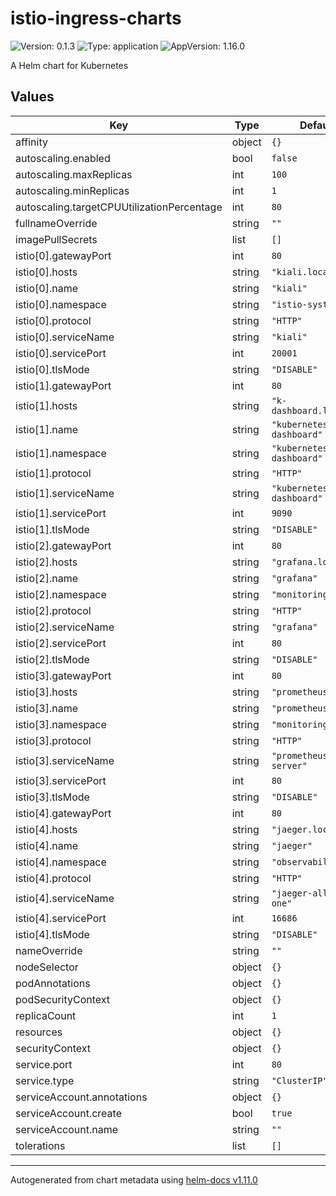 # istio-ingress-charts

![Version: 0.1.3](https://img.shields.io/badge/Version-0.1.3-informational?style=flat-square) ![Type: application](https://img.shields.io/badge/Type-application-informational?style=flat-square) ![AppVersion: 1.16.0](https://img.shields.io/badge/AppVersion-1.16.0-informational?style=flat-square)

A Helm chart for Kubernetes

## Values

| Key | Type | Default | Description |
|-----|------|---------|-------------|
| affinity | object | `{}` |  |
| autoscaling.enabled | bool | `false` |  |
| autoscaling.maxReplicas | int | `100` |  |
| autoscaling.minReplicas | int | `1` |  |
| autoscaling.targetCPUUtilizationPercentage | int | `80` |  |
| fullnameOverride | string | `""` |  |
| imagePullSecrets | list | `[]` |  |
| istio[0].gatewayPort | int | `80` |  |
| istio[0].hosts | string | `"kiali.local"` |  |
| istio[0].name | string | `"kiali"` |  |
| istio[0].namespace | string | `"istio-system"` |  |
| istio[0].protocol | string | `"HTTP"` |  |
| istio[0].serviceName | string | `"kiali"` |  |
| istio[0].servicePort | int | `20001` |  |
| istio[0].tlsMode | string | `"DISABLE"` |  |
| istio[1].gatewayPort | int | `80` |  |
| istio[1].hosts | string | `"k-dashboard.local"` |  |
| istio[1].name | string | `"kubernetes-dashboard"` |  |
| istio[1].namespace | string | `"kubernetes-dashboard"` |  |
| istio[1].protocol | string | `"HTTP"` |  |
| istio[1].serviceName | string | `"kubernetes-dashboard"` |  |
| istio[1].servicePort | int | `9090` |  |
| istio[1].tlsMode | string | `"DISABLE"` |  |
| istio[2].gatewayPort | int | `80` |  |
| istio[2].hosts | string | `"grafana.local"` |  |
| istio[2].name | string | `"grafana"` |  |
| istio[2].namespace | string | `"monitoring"` |  |
| istio[2].protocol | string | `"HTTP"` |  |
| istio[2].serviceName | string | `"grafana"` |  |
| istio[2].servicePort | int | `80` |  |
| istio[2].tlsMode | string | `"DISABLE"` |  |
| istio[3].gatewayPort | int | `80` |  |
| istio[3].hosts | string | `"prometheus.local"` |  |
| istio[3].name | string | `"prometheus"` |  |
| istio[3].namespace | string | `"monitoring"` |  |
| istio[3].protocol | string | `"HTTP"` |  |
| istio[3].serviceName | string | `"prometheus-server"` |  |
| istio[3].servicePort | int | `80` |  |
| istio[3].tlsMode | string | `"DISABLE"` |  |
| istio[4].gatewayPort | int | `80` |  |
| istio[4].hosts | string | `"jaeger.local"` |  |
| istio[4].name | string | `"jaeger"` |  |
| istio[4].namespace | string | `"observability"` |  |
| istio[4].protocol | string | `"HTTP"` |  |
| istio[4].serviceName | string | `"jaeger-all-in-one"` |  |
| istio[4].servicePort | int | `16686` |  |
| istio[4].tlsMode | string | `"DISABLE"` |  |
| nameOverride | string | `""` |  |
| nodeSelector | object | `{}` |  |
| podAnnotations | object | `{}` |  |
| podSecurityContext | object | `{}` |  |
| replicaCount | int | `1` |  |
| resources | object | `{}` |  |
| securityContext | object | `{}` |  |
| service.port | int | `80` |  |
| service.type | string | `"ClusterIP"` |  |
| serviceAccount.annotations | object | `{}` |  |
| serviceAccount.create | bool | `true` |  |
| serviceAccount.name | string | `""` |  |
| tolerations | list | `[]` |  |

----------------------------------------------
Autogenerated from chart metadata using [helm-docs v1.11.0](https://github.com/norwoodj/helm-docs/releases/v1.11.0)
